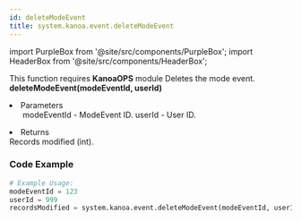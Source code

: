 ```yaml
---
id: deleteModeEvent
title: system.kanoa.event.deleteModeEvent
---
```


import PurpleBox from '@site/src/components/PurpleBox';
import HeaderBox from '@site/src/components/HeaderBox';

<PurpleBox>This function requires <b>KanoaOPS</b> module</PurpleBox>
<HeaderBox header="Description">
    Deletes the mode event.
</HeaderBox>
<HeaderBox header="Syntax">
    <b>deleteModeEvent(modeEventId, userId)</b>
    <li>Parameters <br />
        <ul>
            modeEventId - ModeEvent ID.
            userId - User ID.
        </ul>
    </li>
    <li>Returns <br />
        Records modified (int).
    </li>
</HeaderBox>

### Code Example

```python
# Example Usage:
modeEventId = 123
userId = 999
recordsModified = system.kanoa.event.deleteModeEvent(modeEventId, userId)


